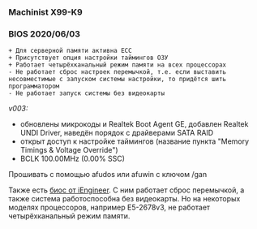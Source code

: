 ### Machinist X99-K9
### BIOS 2020/06/03

    + Для серверной памяти активна ECC
    + Присутствует опция настройки таймингов ОЗУ
	+ Работает четырёхканальный режим памяти на всех процессорах
	- Не работает сброс настроек перемычкой, т.е. если выставить несовместимые с запуском системы настройки, то придётся шить программатором
	- Не работает запуск системы без видеокарты

*v003:*
* обновлены микрокоды и Realtek Boot Agent GE, добавлен Realtek UNDI Driver, наведён порядок с драйверами SATA RAID
* открыт доступ к настройке таймингов (название пункта "Memory Timings & Voltage Override")
* BCLK 100.00MHz (0.00% SSC)

Прошивать с помощью afudos или afuwin с ключом /gan

Также есть [биос от iEngineer](https://github.com/BIOS-iEngineer/MACHINIST-X99ZV102/releases/latest). С ним работает сброс перемычкой, а также система работоспособна без видеокарты. Но на некоторых моделях процессоров, например E5-2678v3, не работает четырёхканальный режим памяти.
